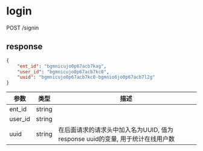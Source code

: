 # login

POST /signin

## response

```json
{
    "ent_id": "bgmnicujo0p67acb7kag",
    "user_id": "bgmnicujo0p67acb7kc0",
    "uuid": "bgmnicujo0p67acb7kc0-bgmnio6jo0p67acb7l2g"
}
```

| 参数         | 类型   | 描述   |
| ------------ | ------ | ------ |
| ent_id     | string |        |
| user_id     | string |        |
| uuid     | string | 在后面请求的请求头中加入名为UUID, 值为response uuid的变量, 用于统计在线用户数   |